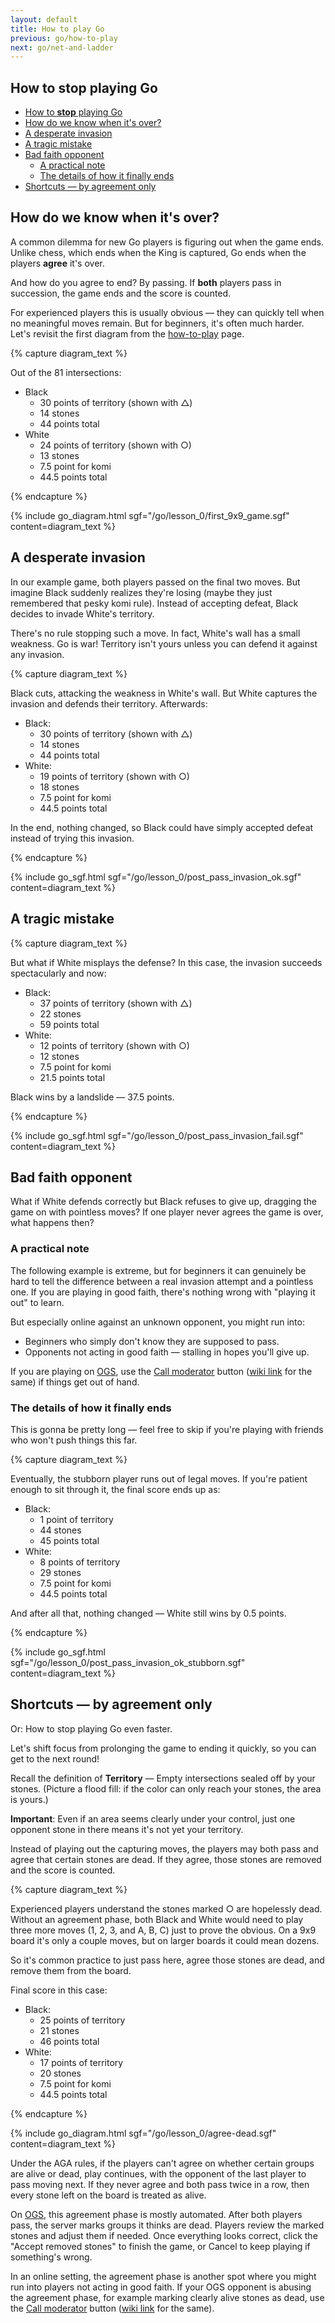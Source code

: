 ```yaml
---
layout: default
title: How to play Go
previous: go/how-to-play
next: go/net-and-ladder
---
```


<script type="text/javascript" src="/assets/wgo.js/wgo.min.js"></script>
<script type="text/javascript" src="/assets/wgo.js/wgo.player.min.js"></script>
<link rel="stylesheet" type="text/css" href="/assets/wgo.js/wgo.player.css" />
<script type="text/javascript" src="/assets/wgo.js/tsumego.js"></script>
<link rel="stylesheet" type="text/css" href="/assets/wgo.js/tsumego.css">
<link rel="stylesheet" type="text/css" href="/assets/css/wgo-custom.css" />

## How to **stop** playing Go

- [How to **stop** playing Go](#how-to-stop-playing-go)
- [How do we know when it's over?](#how-do-we-know-when-its-over)
- [A desperate invasion](#a-desperate-invasion)
- [A tragic mistake](#a-tragic-mistake)
- [Bad faith opponent](#bad-faith-opponent)
  - [A practical note](#a-practical-note)
  - [The details of how it finally ends](#the-details-of-how-it-finally-ends)
- [Shortcuts — by agreement only](#shortcuts--by-agreement-only)

## How do we know when it's over?

A common dilemma for new Go players is figuring out when the game ends. Unlike chess, which ends when the King is captured, Go ends when the players **agree** it's over.

And how do you agree to end? By passing. If **both** players pass in succession, the game ends and the score is counted.

For experienced players this is usually obvious &mdash; they can quickly tell when no meaningful moves remain. But for beginners, it's often much harder. Let's revisit the first diagram from the [how-to-play](how-to-play#example-counting-the-score) page.

{% capture diagram_text %}

Out of the 81 intersections:

- Black
    - 30 points of territory (shown with △)
    - 14 stones
    - 44 points total
- White
    - 24 points of territory (shown with ○)
    - 13 stones
    - 7.5 point for komi
    - 44.5 points total

{% endcapture %}

{% include go_diagram.html
   sgf="/go/lesson_0/first_9x9_game.sgf"
   content=diagram_text
%}

## A desperate invasion

In our example game, both players passed on the final two moves. But imagine Black suddenly realizes they're losing (maybe they just remembered that pesky komi rule). Instead of accepting defeat, Black decides to invade White's territory.

There's no rule stopping such a move. In fact, White's wall has a small weakness. Go is war! Territory isn't yours unless you can defend it against any invasion.

{% capture diagram_text %}

Black cuts, attacking the weakness in White's wall. But White captures the invasion and defends their territory. Afterwards:

- Black:
    - 30 points of territory (shown with △)
    - 14 stones
    - 44 points total
- White:
    - 19 points of territory (shown with ○)
    - 18 stones
    - 7.5 point for komi
    - 44.5 points total

In the end, nothing changed, so Black could have simply accepted defeat instead of trying this invasion.

{% endcapture %}

{% include go_sgf.html
   sgf="/go/lesson_0/post_pass_invasion_ok.sgf"
   content=diagram_text
%}

## A tragic mistake

{% capture diagram_text %}

But what if White misplays the defense? In this case, the invasion succeeds spectacularly and now:

- Black:
    - 37 points of territory (shown with △)
    - 22 stones
    - 59 points total
- White:
    - 12 points of territory (shown with ○)
    - 12 stones
    - 7.5 point for komi
    - 21.5 points total

Black wins by a landslide &mdash; 37.5 points.

{% endcapture %}

{% include go_sgf.html
   sgf="/go/lesson_0/post_pass_invasion_fail.sgf"
   content=diagram_text
%}

## Bad faith opponent

What if White defends correctly but Black refuses to give up, dragging the game on with pointless moves? If one player never agrees the game is over, what happens then?

### A practical note

The following example is extreme, but for beginners it can genuinely be hard to tell the difference between a real invasion attempt and a pointless one. If you are playing in good faith, there's nothing wrong with "playing it out" to learn.

But especially online against an unknown opponent, you might run into:

- Beginners who simply don't know they are supposed to pass.
- Opponents not acting in good faith &mdash; stalling in hopes you'll give up.

If you are playing on [OGS](https://online-go.com), use the [Call moderator](https://forums.online-go.com/t/reporting-a-guide-to-making-good-use-of-the-call-moderator-and-report-functions/36381) button ([wiki link](https://github.com/online-go/online-go.com/wiki/Chatting-&-Getting-Involved-in-the-Community#contacting-a-moderator) for the same) if things get out of hand.

### The details of how it finally ends

This is gonna be pretty long &mdash; feel free to skip if you're playing with friends who won't push things this far.

{% capture diagram_text %}

Eventually, the stubborn player runs out of legal moves. If you're patient enough to sit through it, the final score ends up as:

- Black:
    - 1 point of territory
    - 44 stones
    - 45 points total
- White:
    - 8 points of territory
    - 29 stones
    - 7.5 point for komi
    - 44.5 points total

And after all that, nothing changed &mdash; White still wins by 0.5 points.

{% endcapture %}

{% include go_sgf.html
   sgf="/go/lesson_0/post_pass_invasion_ok_stubborn.sgf"
   content=diagram_text
%}

## Shortcuts &mdash; by agreement only

Or: How to stop playing Go even faster.

Let's shift focus from prolonging the game to ending it quickly, so you can get to the next round!

Recall the definition of **Territory** — Empty intersections sealed off by your stones. (Picture a flood fill: if the color can only reach your stones, the area is yours.)

**Important**: Even if an area seems clearly under your control, just one opponent stone in there means it's not yet your territory.

Instead of playing out the capturing moves, the players may both pass and agree that certain stones are dead. If they agree, those stones are removed and the score is counted.

{% capture diagram_text %}

Experienced players understand the stones marked ○ are hopelessly dead. Without an agreement phase, both Black and White would need to play three more moves (1, 2, 3, and A, B, C) just to prove the obvious. On a 9x9 board it's only a couple moves, but on larger boards it could mean dozens.

So it's common practice to just pass here, agree those stones are dead, and remove them from the board.

Final score in this case:

- Black:
    - 25 points of territory
    - 21 stones
    - 46 points total
- White:
    - 17 points of territory
    - 20 stones
    - 7.5 point for komi
    - 44.5 points total

{% endcapture %}

{% include go_diagram.html
   sgf="/go/lesson_0/agree-dead.sgf"
   content=diagram_text
%}

Under the AGA rules, if the players can't agree on whether certain groups are alive or dead, play continues, with the opponent of the last player to pass moving next. If they never agree and both pass twice in a row, then every stone left on the board is treated as alive.

On [OGS](https://online-go.com), this agreement phase is mostly automated. After both players pass, the server marks groups it thinks are dead. Players review the marked stones and adjust them if needed. Once everything looks correct, click the "Accept removed stones" to finish the game, or Cancel to keep playing if something's wrong.

In an online setting, the agreement phase is another spot where you might run into players not acting in good faith. If your OGS opponent is abusing the agreement phase, for example marking clearly alive stones as dead, use the [Call moderator](https://forums.online-go.com/t/reporting-a-guide-to-making-good-use-of-the-call-moderator-and-report-functions/36381) button ([wiki link](https://github.com/online-go/online-go.com/wiki/Chatting-&-Getting-Involved-in-the-Community#contacting-a-moderator) for the same).
